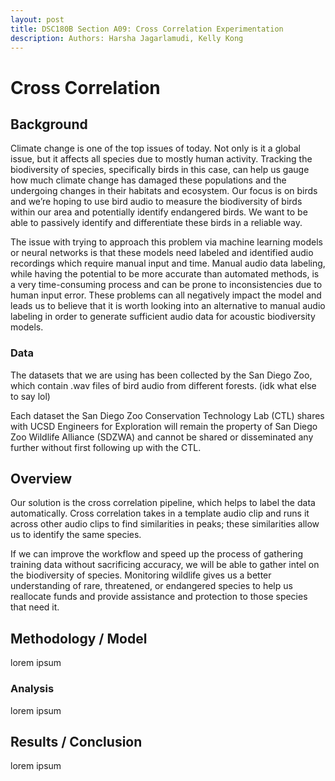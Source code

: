 ```yaml
---
layout: post
title: DSC180B Section A09: Cross Correlation Experimentation
description: Authors: Harsha Jagarlamudi, Kelly Kong
---
```


# Cross Correlation

## Background
Climate change is one of the top issues of today. Not only is it a global issue, but it affects all species due to mostly human activity. Tracking the biodiversity of species, specifically birds in this case, can help us gauge how much climate change has damaged these populations and the undergoing changes in their habitats and ecosystem. Our focus is on birds and we’re hoping to use bird audio to measure the biodiversity of birds within our area and potentially identify endangered birds. We want to be able to passively identify and differentiate these birds in a reliable way.

The issue with trying to approach this problem via machine learning models or neural networks is that these models need labeled and identified audio recordings which require manual input and time. Manual audio data labeling, while having the potential to be more accurate than automated methods, is a very time-consuming process and can be prone to inconsistencies due to human input error. These problems can all negatively impact the model and leads us to believe that it is worth looking into an alternative to manual audio labeling in order to generate sufficient audio data for acoustic biodiversity models.

### Data

The datasets that we are using has been collected by the San Diego Zoo, which contain .wav files of bird audio from different forests. (idk what else to say lol) 

Each dataset the San Diego Zoo Conservation Technology Lab (CTL) shares with UCSD Engineers for Exploration will remain the property of San Diego Zoo Wildlife Alliance (SDZWA) and cannot be shared or disseminated any further without first following up with the CTL.

## Overview

Our solution is the cross correlation pipeline, which helps to label the data automatically. Cross correlation takes in a template audio clip and runs it across other audio clips to find similarities in peaks; these similarities allow us to identify the same species. 

If we can improve the workflow and speed up the process of gathering training data without sacrificing accuracy, we will be able to gather intel on the biodiversity of species. Monitoring wildlife gives us a better understanding of rare, threatened, or endangered species to help us reallocate funds and provide assistance and protection to those species that need it.

## Methodology / Model

lorem ipsum

### Analysis 

lorem ipsum

## Results / Conclusion

lorem ipsum
